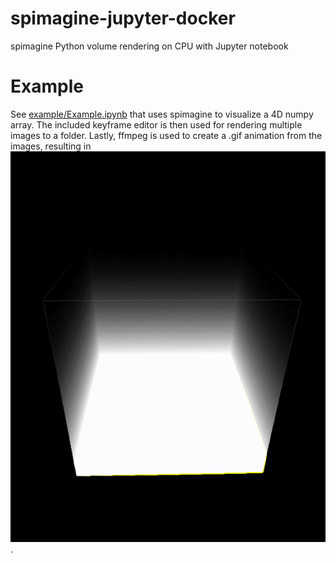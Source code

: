 # spimagine-jupyter-docker
spimagine Python volume rendering on CPU with Jupyter notebook

# Example
See [example/Example.ipynb](https://github.com/ivartz/spimagine-jupyter-docker/tree/master/example/Example.ipynb) that uses spimagine to visualize a 4D numpy array. The included keyframe editor is then used for rendering multiple images to a folder. Lastly, ffmpeg is used to create a .gif animation from the images, resulting in ![](example/rendering.gif "an animation of the dynamic contents of the 4D numpy array (t, z, y, x)").
